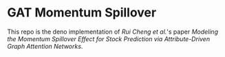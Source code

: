 # GAT Momentum Spillover

This repo is the deno implementation of *Rui Cheng et al.*'s paper *Modeling the Momentum Spillover Effect for Stock Prediction via Attribute-Driven Graph Attention Networks*.
